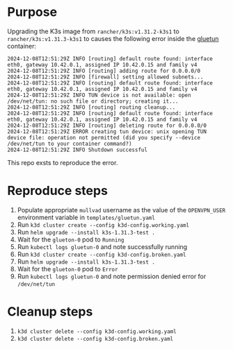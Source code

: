 # Purpose

Upgrading the K3s image from `rancher/k3s:v1.31.2-k3s1` to `rancher/k3s:v1.31.3-k3s1` to causes the following error inside the [gluetun](https://github.com/qdm12/gluetun) container:

``` text
2024-12-08T12:51:29Z INFO [routing] default route found: interface eth0, gateway 10.42.0.1, assigned IP 10.42.0.15 and family v4
2024-12-08T12:51:29Z INFO [routing] adding route for 0.0.0.0/0
2024-12-08T12:51:29Z INFO [firewall] setting allowed subnets...
2024-12-08T12:51:29Z INFO [routing] default route found: interface eth0, gateway 10.42.0.1, assigned IP 10.42.0.15 and family v4
2024-12-08T12:51:29Z INFO TUN device is not available: open /dev/net/tun: no such file or directory; creating it...
2024-12-08T12:51:29Z INFO [routing] routing cleanup...
2024-12-08T12:51:29Z INFO [routing] default route found: interface eth0, gateway 10.42.0.1, assigned IP 10.42.0.15 and family v4
2024-12-08T12:51:29Z INFO [routing] deleting route for 0.0.0.0/0
2024-12-08T12:51:29Z ERROR creating tun device: unix opening TUN device file: operation not permitted (did you specify --device /dev/net/tun to your container command?)
2024-12-08T12:51:29Z INFO Shutdown successful
```
This repo exsts to reproduce the error.

# Reproduce steps

1. Populate appropriate `mullvad` username as the value of the `OPENVPN_USER` environment variable in `templates/gluetun.yaml`
1. Run `k3d cluster create --config k3d-config.working.yaml`
1. Run `helm upgrade --install k3s-1.31.3-test .`
1. Wait for the `glueton-0` pod to `Running`
1. Run `kubectl logs gluetun-0` and note successfully running
1. Run `k3d cluster create --config k3d-config.broken.yaml`
1. Run `helm upgrade --install k3s-1.31.3-test .`
1. Wait for the `glueton-0` pod to `Error`
1. Run `kubectl logs gluetun-0` and note permission denied error for `/dev/net/tun`

# Cleanup steps

1. `k3d cluster delete --config k3d-config.working.yaml`
1. `k3d cluster delete --config k3d-config.broken.yaml`